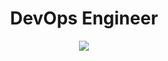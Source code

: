 <h1 align="center">DevOps Engineer</h1>

<p align="center">
  <a href="https://lab5.ca">
    <img src="https://skillicons.dev/icons?i=gcp,aws,azure,kubernetes,docker,linux,vscode,terraform,ansible,python,gitlab,github" />
  </a>
</p>

